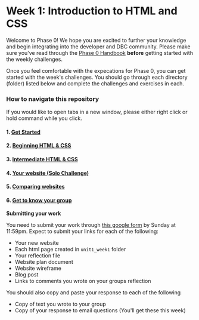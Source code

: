 # Week 1: Introduction to HTML and CSS

Welcome to Phase 0! We hope you are excited to further your knowledge and begin integrating into the developer and DBC community. Please make sure you've read through the [Phase 0 Handbook](https://github.com/devbootcamp/phase_0_handbook) **before** getting started with the weekly challenges. 

Once you feel comfortable with the expecations for Phase 0, you can get started with the week's challenges. You should go through each directory (folder) listed below and complete the challenges and exercises in each.  

### How to navigate this repository
If you would like to open tabs in a new window, please either right click or hold command while you click. 

#### 1. [Get Started](1_Get_Started/)
#### 2. [Beginning HTML & CSS](2_Beginning_HTML_CSS/)
#### 3. [Intermediate HTML & CSS](3_Intermediate_HTML_CSS/)
#### 4. [Your website **(Solo Challenge)**](4_Your_Own_Website_Solo_Challenge/)
#### 5. [Comparing websites](5_Comparing_Websites/)
#### 6. [Get to know your group](6_Get_to_know_your_group/)
<!-- #### 7. [Cultural Awareness](7_Cultural_Awareness/)-->

**Submitting your work**

You need to submit your work through [this google form](https://docs.google.com/a/devbootcamp.com/forms/d/1ZnjWLxOqcIg92upyYGlD-7kmJzAdpTbjezHB1YQ34fY/viewform) by Sunday at 11:59pm. Expect to submit your links for each of the following:


* Your new website
* Each html page created in `unit1_week1` folder
* Your reflection file
* Website plan document
* Website wireframe
* Blog post
* Links to comments you wrote on your groups reflection

You should also copy and paste your response to each of the following
* Copy of text you wrote to your group
* Copy of your response to email questions (You'll get these this week)

